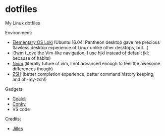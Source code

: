 # dotfiles
My Linux dotfiles

Environment:

- [Elementary OS Loki](elementary.io) (Ubuntu 16.04, Pantheon desktop gave me precious flawless desktop experience of Linux unlike other desktops, but...)
- [i3wm](https://i3wm.org) (Love the Vim-like navigation, I use hjkl instead of default jkl; because of habits)
- [Nvim](https://neovim.io/) (literally future of vim, I not advanced enough to feel the awesome differences though)
- [ZSH](http://www.zsh.org/) (better completion experience, better command history keeping, and oh-my-zsh!)

Gadgets:

- [Gcalcli](https://github.com/insanum/gcalcli)
- [Conky](https://github.com/brndnmtthws/conky)
- VS code

Credits:
- [Jilles](http://jilles.me/badassify-your-terminal-and-shell/)

